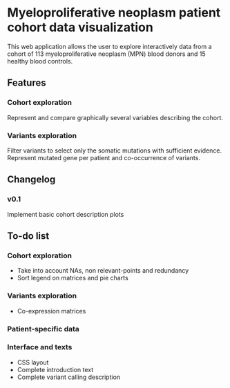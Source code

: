 # Myeloproliferative neoplasm patient cohort data visualization

This web application allows the user to explore interactively data from a cohort of 113 myeloproliferative neoplasm (MPN) blood donors and 15 healthy blood controls.


## Features

### Cohort exploration

Represent and compare graphically several variables describing the cohort.

### Variants exploration

Filter variants to select only the somatic mutations with sufficient evidence. Represent mutated gene per patient and co-occurrence of variants.


## Changelog

### v0.1

Implement basic cohort description plots


## To-do list

### Cohort exploration

* Take into account NAs, non relevant-points and redundancy
* Sort legend on matrices and pie charts

### Variants exploration

* Co-expression matrices

### Patient-specific data

### Interface and texts

* CSS layout
* Complete introduction text
* Complete variant calling description

